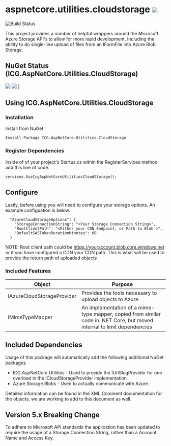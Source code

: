 # aspnetcore.utilities.cloudstorage ![](https://img.shields.io/github/license/iowacomputergurus/aspnetcore.utilities.cloudstorage.svg)

![Build Status](https://github.com/IowaComputerGurus/aspnetcore.utilities.cloudstorage/actions/workflows/ci-build.yml/badge.svg)

This project provides a number of helpful wrappers around the Microsoft Azure Storage API's to allow for more rapid development.  Including the ability to do single-line upload of files from an IFormFile into Azure Blob Storage.

## NuGet Status (ICG.AspNetCore.Utilities.CloudStorage)

![](https://img.shields.io/nuget/v/icg.aspnetcore.utilities.cloudstorage.svg) ![](https://img.shields.io/nuget/dt/icg.aspnetcore.utilities.cloudstorage.svg) |

## Using ICG.AspNetCore.Utilities.CloudStorage

### Installation

Install from NuGet

```
Install-Package ICG.AspNetCore.Utilities.CloudStorage
```
### Register Dependencies

Inside of of your project's Startus.cs within the RegisterServices method add this line of code.

```
services.UseIcgAspNetCoreUtilitiesCloudStorage();
```

## Configure

Lastly, before using you will need to configure your storage options.  An example configuation is below.

```
  "AzureCloudStorageOptions": {
    "StorageConnectionString": "<Your Storage Connection String>",
    "RootClientPath": "<Either your CDN Endpoint, or Path to Blob >",
    "DefaultSASTokenDurationMinutes": 60
  }
```

NOTE: Root client path could be https://youraccount.blob.core.windows.net or if you have configured a CDN your CDN path.  This is what will be used to provide the return path of uploaded objects

### Included Features

| Object | Purpose |
| ---- | --- |
| IAzureCloudStorageProvider | Provides the tools necessary to upload objects to Azure |
| IMimeTypeMapper | An implementation of a mime-type mapper, copied from similar code in .NET Core, but moved internal to limit dependencies

## Included Dependencies

Usage of this package will automatically add the following additional NuGet packages

* ICG.AspNetCore.Utilities - Used to provide the IUrlSlugProvider for one overload in the ICloudStorageProvider implementation
* Azure.Storage.Blobs - Used to actually communicate with Azure.

Detailed information can be found in the XML Comment documentation for the objects, we are working to add to this document as well.

## Version 5.x Breaking Change

To adhere to Microsoft API standards the application has been updated to require the usage of a Storage Connection String, rather than a Account Name and Access Key.